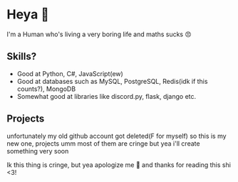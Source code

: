# Heya :wave:

I'm a Human who's living a very boring life and maths sucks :angry:

## Skills?
- Good at Python, C#, JavaScript(ew)
- Good at databases such as MySQL, PostgreSQL, Redis(idk if this counts?), MongoDB
- Somewhat good at libraries like discord.py, flask, django etc.

## Projects

unfortunately my old github account got deleted(F for myself) so this is my new one, projects umm most of them are cringe but yea i'll create something very soon

Ik this thing is cringe, but yea apologize me :pleading_face: and thanks for reading this shi <3!
